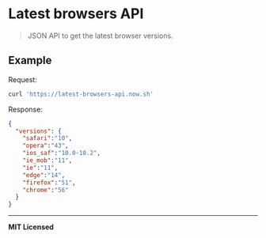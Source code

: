 # Latest browsers API

> JSON API to get the latest browser versions.

## Example

Request:

```bash
curl 'https://latest-browsers-api.now.sh'
```

Response:

```json
{
  "versions": {
    "safari":"10",
    "opera":"43",
    "ios_saf":"10.0-10.2",
    "ie_mob":"11",
    "ie":"11",
    "edge":"14",
    "firefox":"51",
    "chrome":"56"
  }
}
```

---
**MIT Licensed**

